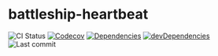 # battleship-heartbeat

![CI Status](https://img.shields.io/github/workflow/status/nandenjin/battleship-heartbeat/CI)
[![Codecov](https://img.shields.io/codecov/c/gh/nandenjin/battleship-heartbeat?label=coverage%20%28front%29&style=flat-square)](https://codecov.io/gh/nandenjin/battleship-heartbeat)
[![Dependencies](https://img.shields.io/david/nandenjin/battleship-heartbeat)](https://david-dm.org/nandenjin/battleship-heartbeat)
[![devDependencies](https://img.shields.io/david/dev/nandenjin/battleship-heartbeat)](https://david-dm.org/nandenjin/battleship-heartbeat?type=dev)
![Last commit](https://img.shields.io/github/last-commit/nandenjin/battleship-heartbeat?style=flat-square)
